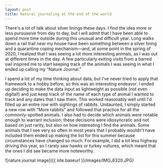 ```yaml
---
layout: post
title: Natural journaling at the end of the world
---
```


There's a lot of talk about silver linings these days. I find the idea more or less pursuasive from day to day, but I will admit that I have been able to spend more time outside during this unusual and difficult year. Long walks down a rail trail near my house have been something between a silver lining and a quarantine coping mechanism—and, at some point in the spring of 2020, I realized that I was seeing a lot more interesting animals, as I was out at different times in the day. A few particularly exiting visits from a barred owl inspired me to start keeping track of the animals I was seeing in what I ended up calling my “Nature Journal.”

I spend a lot of my time thinking about data, but I've never tried to apply that framework to a hobby before, so this was an interesting endeavor. I ended up deciding to make the data input as lightweight as possible (not even digital!) and just keep track of the name of each type of animal I wanted to track and any dates that I saw them. This worked reasonably well until I'd filled up an entire row with sightings of rabbits. Undaunted, I simply started a new row with "More rabbits" and followed that practice for all the commonly-spotted animals. I also had to decide which animals were notable enough to warrant inclusion; these decisions were idiosyncratic and not based on just rarity, but also on how interesting I find the animals. Some animals that I see very so often in most years that I probably wouldn't have included them ended up making the list for this summer because circumstances have changed so much. For example, I did a lot less highway driving this year, so I rarely saw hawks or turkey vultures, which meant that the ones I did see became more noteworthy.

![nature journal image]({{ site.baseurl }}/images/IMG_6320.JPG)